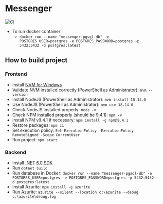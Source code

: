 # Messenger

[![CI](https://github.com/MessengerOrg/Messenger/actions/workflows/run-build-and-test.yml/badge.svg)](https://github.com/MessengerOrg/Messenger/actions/workflows/run-build-and-test.yml)

- To run docker container
    - `docker run --name "messenger-pgsql-db" -e POSTGRES_USER=postgres -e POSTGRES_PASSWORD=postgres -p 5432:5432 -d postgres:latest`

## How to build project

### Frontend

- Install [NVM for Windows](https://github.com/coreybutler/nvm-windows)
- Validate NVM installed correctly (PowerShell as Administrator): `nvm --version`
- Install NodeJS (PowerShell as Administrator): `nvm install 18.14.0`
- Use NodeJS (PowerShell as Administrator): `nvm use 18.14.0`
- Check NodeJS installed properly: `node -v`
- Check NPM installed properly (should be 9.4.1): `npm -v`
- Install NPM v9.4.1 if necessary: `npm install -g npm@9.4.1`
- Restore packages: `npm ci`
- Set execution policy: `Set-ExecutionPolicy -ExecutionPolicy RemoteSigned -Scope CurrentUser`
- Run project: `npm start`

### Backend

- Install [.NET 6.0 SDK](https://dotnet.microsoft.com/download/dotnet/6.0)
- Run `dotnet build`
- Run database in
  Docker: `docker run --name "messenger-pgsql-db" -e POSTGRES_USER=postgres -e POSTGRES_PASSWORD=postgres -p 5432:5432 -d postgres:latest`
- Install Azurite: `npm install -g azurite`
- Run Azurite: `azurite --silent --location c:\azurite --debug c:\azurite\debug.log`